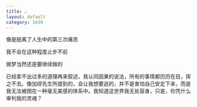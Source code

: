 ```yaml
---
title: 。
layout: default
category: 1439
---
```


像是脱离了人生中的第三次痛苦

我不会在这种程度止步不前

做梦当然还是要继续做的

已经拿不出过多的道理再来叙述，我认同因果的说法，所有的事情都历历在目，挥之不去。像加缪先生所提到的，会让我想要逃的，并不是害怕自己安定下来，而是我无法被困在一种毫无美感的体系中。我知道这世界我无处容身，只是，你凭什么审判我的灵魂？
